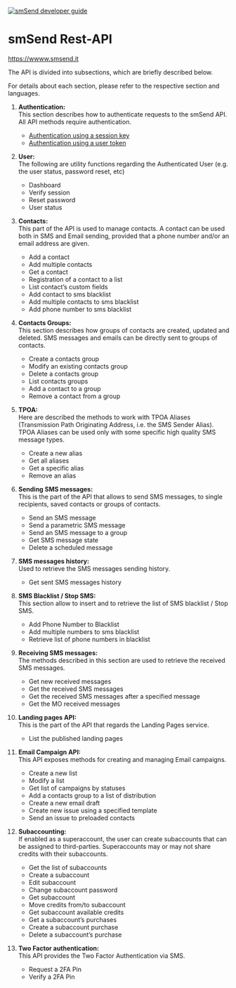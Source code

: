 <a href="https://www.smsend.it/rest-api/" title="smSend developer guide"><img src="https://www.smsend.it/img/visual/smsend-developers.jpg" alt="smSend developer guide" title="smSend developer guide"></a>
<h1><b>smSend Rest-API</b></h1>
<a href="https://www.smsend.it/rest-api/" title="smSend developer guide">https://wwww.smsend.it</a>
<p>The API is divided into subsections, which are briefly described below.</p>
<p>For details about each section, please refer to the respective section and languages.</p>
<ol>
  <li>
    <p><b>Authentication:</b><br>
      This section describes how to authenticate requests to the smSend API. All API methods require authentication.</p>
    <ul>
      <li>
        <a href="https://github.com/smsend/REST-API/blob/master/Authentication%20API/Authenticate%20using%20a%20session%20key.md">Authentication  using a session key</a>
      </li>
      <li>
        <a href="https://github.com/smsend/REST-API/blob/master/Authentication%20API/Authenticate%20using%20a%20user%20token.md">Authentication  using a user token</a>
      </li>
    </ul>
  </li>
  <li>
    <p><b>User:</b><br>
      The following are utility functions regarding the Authenticated User (e.g. the user status, password reset, etc)</p>
    <ul>
      <li>
        Dashboard
      </li>
      <li>
        Verify session
      </li>
      <li>
        Reset password
      </li>
      <li>
        User status
      </li>
    </ul>
  </li>
  <li>
    <p><b>Contacts:</b><br>
      This part of the API is used to manage contacts. A contact can be used both in SMS and Email sending, provided that a phone number and/or an email address are given.</p>
    <ul>
      <li>
        Add a contact
      </li>
      <li>
        Add multiple contacts
      </li>
      <li>
        Get a contact
      </li>
      <li>
        Registration of a contact to a list
      </li>
      <li>
        List contact’s custom fields
      </li>
      <li>Add contact to sms blacklist</li>
      <li>Add multiple contacts to sms blacklist</li>
      <li>Add phone number to sms blacklist</li>
    </ul>
  </li>
  <li>
    <p><b>Contacts Groups:</b><br>
      This section describes how groups of contacts are created, updated and deleted. SMS messages and emails can be directly sent to groups of contacts.</p>
    <ul>
      <li>
        Create a contacts group
      </li>
      <li>
        Modify an existing contacts group
      </li>
      <li>
        Delete a contacts group
      </li>
      <li>
        List contacts groups
      </li>
      <li>
        Add a contact to a group
      </li>
      <li>
        Remove a contact from a group
      </li>
    </ul>
  </li>
  <li>
    <p><b>TPOA:</b><br>
      Here are described the methods to work with TPOA Aliases (Transmission Path Originating Address, i.e. the SMS Sender Alias). TPOA Aliases can be used only with some specific high quality SMS message types.</p>
    <ul>
      <li>
        Create a new alias
      </li>
      <li>
        Get all aliases
      </li>
      <li>
        Get a specific alias
      </li>
      <li>
        Remove an alias
      </li>
    </ul>
  </li>
  <li>
    <p><b>Sending SMS messages:</b><br>
      This is the part of the API that allows to send SMS messages, to single recipients, saved contacts or groups of contacts.</p>
    <ul>
      <li>
        Send an SMS message
      </li>
      <li>
        Send a parametric SMS message
      </li>
      <li>
        Send an SMS message to a group
      </li>
      <li>
        Get SMS message state
      </li>
      <li>
        Delete a scheduled message
      </li>
    </ul>
  </li>
  <li>
    <p><b>SMS messages history:</b><br>
      Used to retrieve the SMS messages sending history.</p>
    <ul>
      <li>
        Get sent SMS messages history
      </li>
    </ul>
  </li>
  <li>
    <p><b>SMS Blacklist / Stop SMS:</b><br>
      This section allow to insert and to retrieve the list of SMS blacklist / Stop SMS.</p>
    <ul>
      <li>
        Add Phone Number to Blacklist
      </li>
      <li>
        Add multiple numbers to sms blacklist
      </li>
      <li>
        Retrieve list of phone numbers in blacklist
      </li>
    </ul>
  </li>
  <li>
    <p><b>Receiving SMS messages:</b><br>
      The methods described in this section are used to retrieve the received SMS messages.</p>
    <ul>
      <li>
        Get new received messages
      </li>
      <li>
        Get the received SMS messages
      </li>
      <li>
        Get the received SMS messages after a specified message
      </li>
      <li>
        Get the MO received messages
      </li>
    </ul>
  </li>
  <li>
    <p><b>Landing pages API:</b><br>
      This is the part of the API that regards the Landing Pages service.</p>
    <ul>
      <li>
        List the published landing pages
      </li>
    </ul>
  </li>
  <li>
    <p><b>Email Campaign API:</b><br>
      This API exposes methods for creating and managing Email campaigns.</p>
    <ul>
      <li>
        Create a new list
      </li>
      <li>
        Modify a list
      </li>
      <li>
        Get list of campaigns by statuses
      </li>
      <li>
        Add a contacts group to a list of distribution
      </li>
      <li>
       Create a new email draft
      </li>
      <li>
        Create new issue using a specified template
      </li>
      <li>
        Send an issue to preloaded contacts
      </li>
    </ul>
  </li>
  <li>
    <p><b>Subaccounting:</b><br>
      If enabled as a superaccount, the user can create subaccounts that can be assigned to third-parties. Superaccounts may or may not share credits with their subaccounts.</p>
    <ul>
      <li>
        Get the list of subaccounts
      </li>
      <li>
        Create a subaccount
      </li>
      <li>
        Edit subaccount
      </li>
      <li>
        Change subaccount password
      </li>
      <li>
        Get subaccount
      </li>
      <li>
        Move credits from/to subaccount
      </li>
      <li>
        Get subaccount available credits
      </li>
      <li>
        Get a subaccount’s purchases
      </li>
      <li>
        Create a subaccount purchase
      </li>
      <li>
        Delete a subaccount’s purchase
      </li>
    </ul>
  </li>
  <li>
    <p><b>Two Factor authentication:</b><br>
      This API provides the Two Factor Authentication via SMS.</p>
    <ul>
      <li>
        Request a 2FA Pin
      </li>
      <li>
        Verify a 2FA Pin
      </li>
    </ul>
  </li>
</ol>
